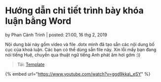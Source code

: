 # Hướng dẫn chi tiết trình bày khóa luận bằng Word

 by Phan Cảnh Trình \| posted: 21:00, 16 thg 2, 2019

Nội dung bài này gồm video và file .dotx mình đã tạo sẵn các nội dung bố cục của khoá luận. Các bạn có thể dùng sẵn file này. Xin lỗi mấy bạn đang nói tiếng Huệ, chuyển qua thuật ngữ tiếng Anh phát âm hơi gớm :\)\) 

> Tải: [Template](https://drive.google.com/file/d/1iHiIY4T-83_Blt2Ctds4JIxs3-BQjeG4/view?usp=sharing)

{% embed url="https://www.youtube.com/watch?v=ggd9kka\_eSY" %}



